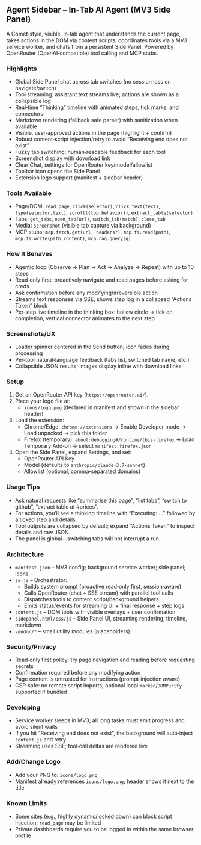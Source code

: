 ## Agent Sidebar – In‑Tab AI Agent (MV3 Side Panel)

A Comet‑style, visible, in‑tab agent that understands the current page, takes actions in the DOM via content scripts, coordinates tools via a MV3 service worker, and chats from a persistent Side Panel. Powered by OpenRouter (OpenAI‑compatible) tool calling and MCP stubs.

### Highlights
- Global Side Panel chat across tab switches (no session loss on navigate/switch)
- Tool streaming: assistant text streams live; actions are shown as a collapsible log
- Real‑time “Thinking” timeline with animated steps, tick marks, and connectors
- Markdown rendering (fallback safe parser) with sanitization when available
- Visible, user‑approved actions in the page (highlight + confirm)
- Robust content‑script injection/retry to avoid “Receiving end does not exist”
- Fuzzy tab switching; human‑readable feedback for each tool
- Screenshot display with download link
- Clear Chat, settings for OpenRouter key/model/allowlist
- Toolbar icon opens the Side Panel
- Extension logo support (manifest + sidebar header)

### Tools Available
- Page/DOM: `read_page`, `click(selector)`, `click_text(text)`, `type(selector,text)`, `scroll({top,behavior})`, `extract_table(selector)`
- Tabs: `get_tabs`, `open_tab(url)`, `switch_tab(match)`, `close_tab`
- Media: `screenshot` (visible tab capture via background)
- MCP stubs: `mcp.fetch.get(url, headers?)`, `mcp.fs.read(path)`, `mcp.fs.write(path,content)`, `mcp.rag.query(q)`

### How It Behaves
- Agentic loop (Observe → Plan → Act → Analyze → Repeat) with up to 10 steps
- Read‑only first: proactively navigate and read pages before asking for creds
- Ask confirmation before any modifying/irreversible action
- Streams text responses via SSE; shows step log in a collapsed “Actions Taken” block
- Per‑step live timeline in the thinking box: hollow circle → tick on completion; vertical connector animates to the next step

### Screenshots/UX
- Loader spinner centered in the Send button; icon fades during processing
- Per‑tool natural‑language feedback (tabs list, switched tab name, etc.)
- Collapsible JSON results; images display inline with download links

### Setup
1) Get an OpenRouter API key (`https://openrouter.ai/`).
2) Place your logo file at:
   - `icons/logo.png` (declared in manifest and shown in the sidebar header)
3) Load the extension:
   - Chrome/Edge: `chrome://extensions` → Enable Developer mode → Load unpacked → pick this folder
   - Firefox (temporary): `about:debugging#/runtime/this-firefox` → Load Temporary Add‑on → select `manifest.firefox.json`
4) Open the Side Panel, expand Settings, and set:
   - OpenRouter API Key
   - Model (defaults to `anthropic/claude-3.7-sonnet`)
   - Allowlist (optional, comma‑separated domains)

### Usage Tips
- Ask natural requests like “summarise this page”, “list tabs”, “switch to github”, “extract table at #prices”.
- For actions, you’ll see a thinking timeline with “Executing: …” followed by a ticked step and details.
- Tool outputs are collapsed by default; expand “Actions Taken” to inspect details and raw JSON.
- The panel is global—switching tabs will not interrupt a run.

### Architecture
- `manifest.json` – MV3 config; background service worker; side panel; icons
- `sw.js` – Orchestrator:
  - Builds system prompt (proactive read‑only first, session‑aware)
  - Calls OpenRouter (chat + SSE stream) with parallel tool calls
  - Dispatches tools to content script/background helpers
  - Emits status/events for streaming UI + final response + step logs
- `content.js` – DOM tools with visible overlays + user confirmation
- `sidepanel.html/css/js` – Side Panel UI, streaming rendering, timeline, markdown
- `vendor/*` – small utility modules (placeholders)

### Security/Privacy
- Read‑only first policy: try page navigation and reading before requesting secrets
- Confirmation required before any modifying action
- Page content is untrusted for instructions (prompt‑injection aware)
- CSP‑safe: no remote script imports; optional local `marked`/`DOMPurify` supported if bundled

### Developing
- Service worker sleeps in MV3; all long tasks must emit progress and avoid silent waits
- If you hit “Receiving end does not exist”, the background will auto‑inject `content.js` and retry
- Streaming uses SSE; tool‑call deltas are rendered live

### Add/Change Logo
- Add your PNG to: `icons/logo.png`
- Manifest already references `icons/logo.png`; header shows it next to the title

### Known Limits
- Some sites (e.g., highly dynamic/locked down) can block script injection; `read_page` may be limited
- Private dashboards require you to be logged in within the same browser profile

